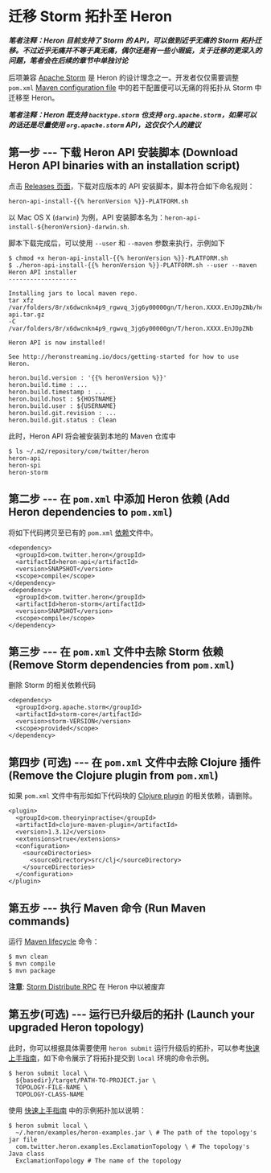 # 迁移 Storm 拓扑至 Heron

***笔者注释：Heron 目前支持了 Storm 的 API，可以做到近乎无痛的 Storm 拓扑迁移。不过近乎无痛并不等于真无痛，偶尔还是有一些小瑕疵，关于迁移的更深入的问题，笔者会在后续的章节中单独讨论***

后项兼容 [Apache Storm](http://storm.apache.org/index.html) 是 Heron 的设计理念之一。开发者仅仅需要调整 `pom.xml` [Maven configuration file](https://maven.apache.org/pom.html) 中的若干配置便可以无痛的将拓扑从 Storm 中迁移至 Heron。

***笔者注释：Heron 既支持 `backtype.storm` 也支持 `org.apache.storm`，如果可以的话还是尽量使用 `org.apache.storm` API，这仅仅个人的建议***

## 第一步 --- 下载 Heron API 安装脚本 (Download Heron API binaries with an installation script)

点击 [Releases 页面](https://github.com/twitter/heron/releases)，下载对应版本的 API 安装脚本，脚本符合如下命名规则：

```
heron-api-install-{{% heronVersion %}}-PLATFORM.sh
```

以 Mac OS X (`darwin`) 为例，API 安装脚本名为：`heron-api-install-${heronVersion}-darwin.sh`.

脚本下载完成后，可以使用 `--user` 和 `--maven` 参数来执行，示例如下

```
$ chmod +x heron-api-install-{{% heronVersion %}}-PLATFORM.sh
$ ./heron-api-install-{{% heronVersion %}}-PLATFORM.sh --user --maven
Heron API installer
-------------------

Installing jars to local maven repo.
tar xfz /var/folders/8r/x6dwcnkn4p9_rgwvq_3jg6y00000gn/T/heron.XXXX.EnJDpZNb/heron-api.tar.gz
-C /var/folders/8r/x6dwcnkn4p9_rgwvq_3jg6y00000gn/T/heron.XXXX.EnJDpZNb

Heron API is now installed!

See http://heronstreaming.io/docs/getting-started for how to use Heron.

heron.build.version : '{{% heronVersion %}}'
heron.build.time : ...
heron.build.timestamp : ...
heron.build.host : ${HOSTNAME}
heron.build.user : ${USERNAME}
heron.build.git.revision : ...
heron.build.git.status : Clean
```

此时，Heron API 将会被安装到本地的 Maven 仓库中

```
$ ls ~/.m2/repository/com/twitter/heron
heron-api
heron-spi
heron-storm
```

## 第二步 --- 在 `pom.xml` 中添加 Heron 依赖 (Add Heron dependencies to `pom.xml`)

将如下代码拷贝至已有的 `pom.xml` [依赖](https://maven.apache.org/pom.html#Dependencies)文件中。

```
<dependency>
  <groupId>com.twitter.heron</groupId>
  <artifactId>heron-api</artifactId>
  <version>SNAPSHOT</version>
  <scope>compile</scope>
</dependency>
<dependency>
  <groupId>com.twitter.heron</groupId>
  <artifactId>heron-storm</artifactId>
  <version>SNAPSHOT</version>
  <scope>compile</scope>
</dependency>
```

## 第三步 --- 在 `pom.xml` 文件中去除 Storm 依赖 (Remove Storm dependencies from `pom.xml`)

删除 Storm 的相关依赖代码

```
<dependency>
  <groupId>org.apache.storm</groupId>
  <artifactId>storm-core</artifactId>
  <version>storm-VERSION</version>
  <scope>provided</scope>
</dependency>
```

## 第四步 (可选) --- 在 `pom.xml` 文件中去除 Clojure 插件 (Remove the Clojure plugin from `pom.xml`)

如果 `pom.xml` 文件中有形如如下代码块的 [Clojure plugin](https://maven.apache.org/pom.html#Plugins) 的相关依赖，请删除。

```
<plugin>
  <groupId>com.theoryinpractise</groupId>
  <artifactId>clojure-maven-plugin</artifactId>
  <version>1.3.12</version>
  <extensions>true</extensions>
  <configuration>
    <sourceDirectories>
      <sourceDirectory>src/clj</sourceDirectory>
    </sourceDirectories>
  </configuration>
</plugin>
```


## 第五步 --- 执行 Maven 命令 (Run Maven commands)

运行 [Maven lifecycle](https://maven.apache.org/run.html) 命令：

```
$ mvn clean
$ mvn compile
$ mvn package
```

**注意**: [Storm Distribute RPC](http://storm.apache.org/releases/0.10.0/Distributed-RPC.html) 在 Heron 中以被废弃

## 第五步(可选) --- 运行已升级后的拓扑 (Launch your upgraded Heron topology)

此时，你可以根据具体需要使用 `heron submit` 运行升级后的拓扑，可以参考[快速上手指南](../Getting-Started/Local(Single-Node).md)，如下命令展示了将拓扑提交到 `local` 环境的命令示例。

```
$ heron submit local \
  ${basedir}/target/PATH-TO-PROJECT.jar \
  TOPOLOGY-FILE-NAME \
  TOPOLOGY-CLASS-NAME
```

使用 [快速上手指南](../Getting-Started/Local(Single-Node).md) 中的示例拓扑加以说明：

```
$ heron submit local \
  ~/.heron/examples/heron-examples.jar \ # The path of the topology's jar file
  com.twitter.heron.examples.ExclamationTopology \ # The topology's Java class
  ExclamationTopology # The name of the topology
```
